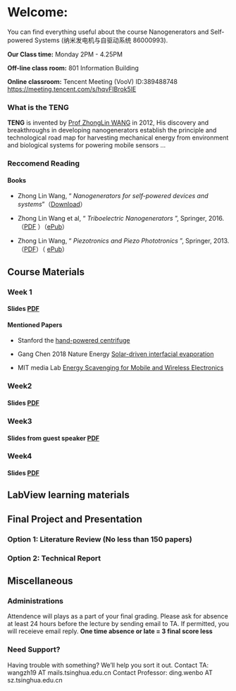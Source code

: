 # Welcome:

You can find everything useful about the course Nanogenerators and Self-powered Systems (纳米发电机与自驱动系统 86000993).

**Our Class time:** Monday 2PM - 4.25PM

**Off-line class room:** 801 Information Building

**Online classroom:** Tencent Meeting (VooV) 
ID:389488748
https://meeting.tencent.com/s/hqvFIBrok5lE

### What is the TENG

**TENG** is invented by [Prof ZhongLin WANG](http://www.nanoscience.gatech.edu/group/Current%20Members/Group%20Leader/Zhong%20Lin%20Wang.php) in 2012, His discovery and breakthroughs in developing nanogenerators establish the principle and technological road map for harvesting mechanical energy from environment and biological systems for powering mobile sensors ...

### Reccomend Reading

#### Books
- Zhong Lin Wang, “ _Nanogenerators for self-powered devices and systems_”（[Download](https://smartech.gatech.edu/handle/1853/39262)）

- Zhong Lin Wang et al, “ _Triboelectric Nanogenerators_ ”,  Springer, 2016.（[PDF](https://cloud.tsinghua.edu.cn/f/2af5baf37ef14af68432/?dl=1) ）（[ePub](https://cloud.tsinghua.edu.cn/f/8d917eb044c241e19867/?dl=1)）

- Zhong Lin Wang, “ _Piezotronics and Piezo Phototronics_ ”,  Springer, 2013.（[PDF](https://cloud.tsinghua.edu.cn/f/84cba97b3b234cdf9fa8/?dl=1)）（ [ePub](https://cloud.tsinghua.edu.cn/f/fc3817946ec548168f9a/?dl=1)）

## Course Materials

### Week 1

#### Slides [PDF](https://cloud.tsinghua.edu.cn/f/cd7b43a876654bb99d5e/)

#### Mentioned Papers

- Stanford the [hand-powered centrifuge](https://www.nature.com/articles/s41551-016-0009)

- Gang Chen 2018 Nature Energy [Solar-driven interfacial evaporation](https://www.nature.com/articles/s41560-018-0260-7)

- MIT media Lab [Energy Scavenging for Mobile and Wireless Electronics](https://ieeexplore.ieee.org/document/1401839)

### Week2

#### Slides [PDF](https://cloud.tsinghua.edu.cn/f/dea2005762d94aa4adf5/)

### Week3

#### Slides from guest speaker [PDF](https://cloud.tsinghua.edu.cn/f/e6f3d43bcd23401c9b09/)

### Week4

#### Slides [PDF](https://cloud.tsinghua.edu.cn/f/024e6b88851f4a0cb842/)

## LabView learning materials

## Final Project and Presentation

### Option 1: Literature Review (No less than 150 papers)

### Option 2: Technical Report


## Miscellaneous

### Administrations

Attendence will plays as a part of your final grading. Please ask for absence at least 24 hours before the lecture by sending email to TA. If permitted, you will receieve email reply.
**One time absence or late = 3 final score less**

### Need Support?

Having trouble with something? We’ll help you sort it out.
Contact TA: wangzh19 AT mails.tsinghua.edu.cn
Contact Professor:  ding.wenbo AT sz.tsinghua.edu.cn